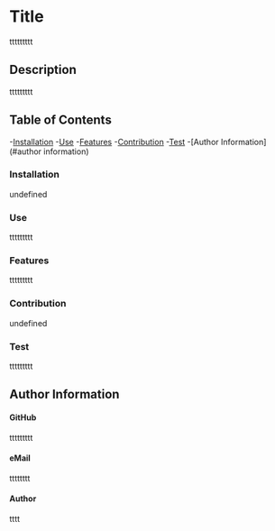 # Title 
  ttttttttt
  ## Description
  ttttttttt

  ## Table of Contents
  -[Installation](#installation)
  -[Use](#use)
  -[Features](#features)
  -[Contribution](#contribution)
  -[Test](#test)
  -[Author Information](#author information)

  ### Installation
  undefined
  ### Use
  ttttttttt
  ### Features
  ttttttttt
  ### Contribution
  undefined
  ### Test
  ttttttttt
  ## Author Information
  #### GitHub 
  ttttttttt
  #### eMail
  tttttttt
  #### Author
  tttt
 
